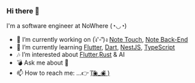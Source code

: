 ### Hi there 👋

I'm a software engineer at NoWhere (◔◡◔)

- 🔭 I’m currently working on (ง︡'-'︠)ง [Note Touch](https://github.com/magician20/note_touch), [Note Back-End](https://github.com/magician20/pagee-smooth)
- 🌱 I’m currently learning [Flutter](https://flutter.dev/), [Dart](https://dart.dev/), [NestJS](https://nestjs.com/), [TypeScript](https://www.typescriptlang.org/)
- 🎶 I’m interested about [Flutter](https://flutter.dev/),[Rust](https://www.rust-lang.org//) & AI
- 💣 Ask me about 🤔
- 📫 How to reach me: ...👉 [(͠◉_◉᷅ )](https://www.linkedin.com/in/abdelrahman-mohammed-728299b5/)


